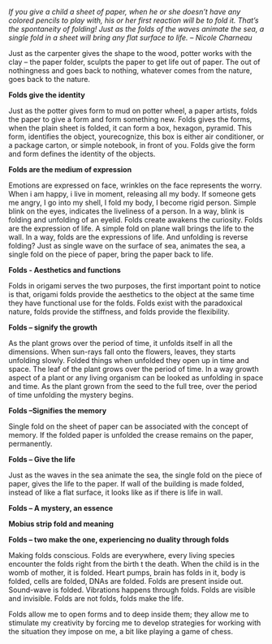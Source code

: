 _If you give a child a sheet of paper, when he or she doesn’t have any colored pencils to play with, his or her first reaction will be to fold it. That’s the spontaneity of folding! Just as the folds of the waves animate the sea, a single fold in a sheet will bring any flat surface to life. – Nicole Charneau_

Just as the carpenter gives the shape to the wood, potter works with the clay – the paper folder, sculpts the paper to get life out of paper. The out of nothingness and goes back to nothing, whatever comes from the nature, goes back to the nature.

**Folds give the identity**

Just as the potter gives form to mud on potter wheel, a paper artists, folds the paper to give a form and form something new. Folds gives the forms, when the plain sheet is folded, it can form a box, hexagon, pyramid. This form, identifies the object, yourecognize, this box is either air conditioner, or a package carton, or simple notebook, in front of you. Folds give the form and form defines the identity of the objects.

**Folds are the medium of expression**

Emotions are expressed on face, wrinkles on the face represents the worry. When i am happy, i live in moment, releasing all my body. If someone gets me angry, I go into my shell, I fold my body, I become rigid person. Simple blink on the eyes, indicates the liveliness of a person. In a way, blink is folding and unfolding of an eyelid. Folds create awakens the curiosity. Folds are the expression of life. A simple fold on plane wall brings the life to the wall. In a way, folds are the expressions of life. And unfolding is reverse folding? Just as single wave on the surface of sea, animates the sea, a single fold on the piece of paper, bring the paper back to life.

**Folds - Aesthetics and functions**

Folds in origami serves the two purposes, the first important point to notice is that, origami folds provide the aesthetics to the object at the same time they have functional use for the folds. Folds exist with the paradoxical nature, folds provide the stiffness, and folds provide the flexibility.

**Folds – signify the growth**

As the plant grows over the period of time, it unfolds itself in all the dimensions. When sun-rays fall onto the flowers, leaves, they starts unfolding slowly. Folded things when unfolded they open up in time and space. The leaf of the plant grows over the period of time. In a way growth aspect of a plant or any living organism can be looked as unfolding in space and time. As the plant grown from the seed to the full tree, over the period of time unfolding the mystery begins.

**Folds –Signifies the memory**

Single fold on the sheet of paper can be associated with the concept of memory. If the folded paper is unfolded the crease remains on the paper, permanently.

**Folds – Give the life**

Just as the waves in the sea animate the sea, the single fold on the piece of paper, gives the life to the paper. If wall of the building is made folded, instead of like a flat surface, it looks like as if there is life in wall.

**Folds – A mystery, an essence**

**Mobius strip fold and meaning**

**Folds – two make the one, experiencing no duality through folds**

Making folds conscious. Folds are everywhere, every living species encounter the folds right from the birth t the death. When the child is in the womb of mother, it is folded. Heart pumps, brain has folds in it, body is folded, cells are folded, DNAs are folded. Folds are present inside out. Sound-wave is folded. Vibrations happens through folds. Folds are visible and invisible. Folds are not folds, folds make the life.



Folds allow me to open forms and to deep inside them; they allow me to stimulate my creativity by forcing me to develop strategies for working with the situation they impose on me, a bit like playing a game of chess.

